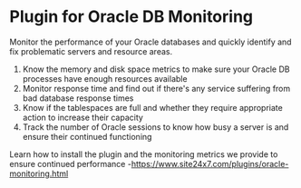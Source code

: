 Plugin for Oracle DB Monitoring
=====================================

Monitor the performance of your Oracle databases and quickly identify and fix problematic servers and resource areas.

1. Know the memory and disk space metrics to make sure your Oracle DB processes have enough resources available
2. Monitor response time and find out if there's any service suffering from bad database response times
3. Know if the tablespaces are full and whether they require appropriate action to increase their capacity
4. Track the number of Oracle sessions to know how busy a server is and ensure their continued functioning

Learn how to install the plugin and the monitoring metrics we provide to ensure continued performance -https://www.site24x7.com/plugins/oracle-monitoring.html

